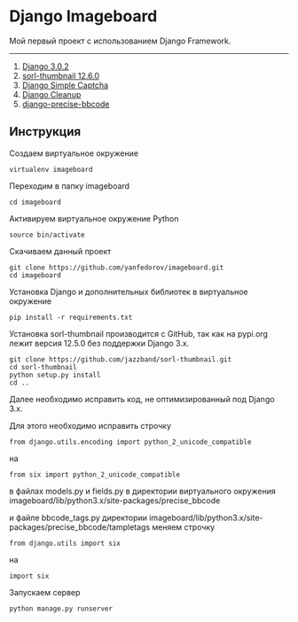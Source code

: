 Django Imageboard
=================
Мой первый проект с использованием Django Framework.

------------
1.  [Django 3.0.2](https://github.com/django/django)
2.  [sorl-thumbnail 12.6.0](https://github.com/jazzband/sorl-thumbnail)
3.  [Django Simple Captcha](https://github.com/mbi/django-simple-captcha)
4.  [Django Cleanup](https://github.com/un1t/django-cleanup)
5.  [django-precise-bbcode](https://github.com/ellmetha/django-precise-bbcode)

Инструкция
----------
Создаем виртуальное окружение

    virtualenv imageboard
Переходим в папку imageboard

    cd imageboard
Активируем виртуальное окружение Python

    source bin/activate
Скачиваем данный проект 

    git clone https://github.com/yanfedorov/imageboard.git
    cd imageboard
Установка Django и дополнительных библиотек в виртуальное окружение

    pip install -r requirements.txt
Установка sorl-thumbnail производится с GitHub, так как на pypi.org лежит версия 12.5.0 без поддержки Django 3.x.

    git clone https://github.com/jazzband/sorl-thumbnail.git
    cd sorl-thumbnail
    python setup.py install
    cd ..

Далее необходимо исправить код, не оптимизированный под Django 3.x.

Для этого необходимо исправить строчку

    from django.utils.encoding import python_2_unicode_compatible
  на
  
    from six import python_2_unicode_compatible
в файлах models.py и fields.py в директории виртуального окружения imageboard/lib/python3.x/site-packages/precise_bbcode

и файле bbcode_tags.py директории imageboard/lib/python3.x/site-packages/precise_bbcode/tampletags меняем строчку

    from django.utils import six
на

    import six
Запускаем сервер

    python manage.py runserver
    

